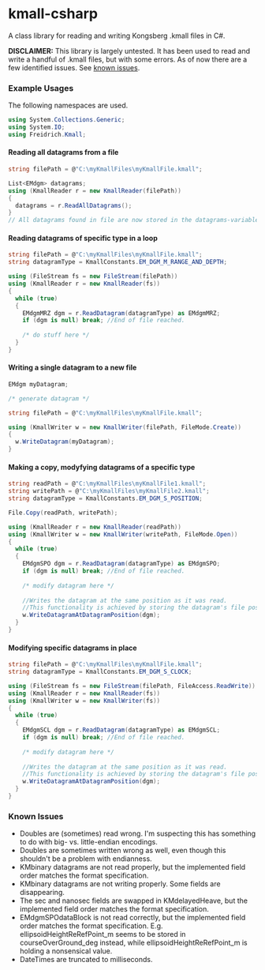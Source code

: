 # kmall-csharp
A class library for reading and writing Kongsberg .kmall files in C#.


**DISCLAIMER:**
This library is largely untested. It has been used to read and write a handful of .kmall files, but with some errors.
As of now there are a few identified issues. See [known issues](#known-issues).


### Example Usages
The following namespaces are used.
```c#
using System.Collections.Generic;
using System.IO;
using Freidrich.Kmall;
```

#### Reading all datagrams from a file
```c#
string filePath = @"C:\myKmallFiles\myKmallFile.kmall";

List<EMdgm> datagrams;
using (KmallReader r = new KmallReader(filePath))
{
  datagrams = r.ReadAllDatagrams();
}
// All datagrams found in file are now stored in the datagrams-variable.
```

#### Reading datagrams of specific type in a loop
```c#
string filePath = @"C:\myKmallFiles\myKmallFile.kmall";
string datagramType = KmallConstants.EM_DGM_M_RANGE_AND_DEPTH;

using (FileStream fs = new FileStream(filePath))
using (KmallReader r = new KmallReader(fs))
{
  while (true)
  {
    EMdgmMRZ dgm = r.ReadDatagram(datagramType) as EMdgmMRZ;
    if (dgm is null) break; //End of file reached.
    
    /* do stuff here */
  }
}
```

#### Writing a single datagram to a new file
```c#
EMdgm myDatagram;

/* generate datagram */

string filePath = @"C:\myKmallFiles\myKmallFile.kmall";

using (KmallWriter w = new KmallWriter(filePath, FileMode.Create))
{
  w.WriteDatagram(myDatagram);
}
```

#### Making a copy, modyfying datagrams of a specific type
```c#
string readPath = @"C:\myKmallFiles\myKmallFile1.kmall";
string writePath = @"C:\myKmallFiles\myKmallFile2.kmall";
string datagramType = KmallConstants.EM_DGM_S_POSITION;

File.Copy(readPath, writePath);

using (KmallReader r = new KmallReader(readPath))
using (KmallWriter w = new KmallWriter(writePath, FileMode.Open))
{
  while (true)
  {
    EMdgmSPO dgm = r.ReadDatagram(datagramType) as EMdgmSPO;
    if (dgm is null) break; //End of file reached.
    
    /* modify datagram here */
    
    //Writes the datagram at the same position as it was read.
    //This functionality is achieved by storing the datagram's file position in the EMdgm.DatagramPosition field.
    w.WriteDatagramAtDatagramPosition(dgm);
  }
}
```

#### Modifying specific datagrams in place
```c#
string filePath = @"C:\myKmallFiles\myKmallFile.kmall";
string datagramType = KmallConstants.EM_DGM_S_CLOCK;

using (FileStream fs = new FileStream(filePath, FileAccess.ReadWrite))
using (KmallReader r = new KmallReader(fs))
using (KmallWriter w = new KmallWriter(fs))
{
  while (true)
  {
    EMdgmSCL dgm = r.ReadDatagram(datagramType) as EMdgmSCL;
    if (dgm is null) break; //End of file reached.
    
    /* modify datagram here */
    
    //Writes the datagram at the same position as it was read.
    //This functionality is achieved by storing the datagram's file position in the EMdgm.DatagramPosition field.
    w.WriteDatagramAtDatagramPosition(dgm);
  }
}
```

### Known Issues
- Doubles are (sometimes) read wrong. I'm suspecting this has something to do with big- vs. little-endian encodings.
- Doubles are sometimes written wrong as well, even though this shouldn't be a problem with endianness.
- KMbinary datagrams are not read properly, but the implemented field order matches the format specification.
- KMbinary datagrams are not writing properly. Some fields are disappearing.
- The sec and nanosec fields are swapped in KMdelayedHeave, but the implemented field order matches the format specification.
- EMdgmSPOdataBlock is not read correctly, but the implemented field order matches the format specification. E.g. ellipsoidHeightReRefPoint_m seems to be stored in courseOverGround_deg instead, while ellipsoidHeightReRefPoint_m is holding a nonsensical value.
- DateTimes are truncated to milliseconds.
